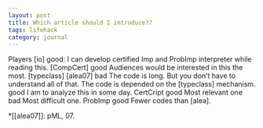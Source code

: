 ```yaml
---
layout: post
title: Which article should I introduce??
tags: lifehack
category: journal
---
```


Players
[io]
good:
I can develop certified Imp and ProbImp interpreter while reading this.
[CompCert]
good
Audiences would be interested in this the most.
[typeclass]
[alea07]
bad
The code is long.
But you don’t have to understand all of that.
The code is depended on the [typeclass] mechanism.
good
I am to analyze this in some day.
CertCript
good
Most relevant one
bad
Most difficult one.
ProbImp
good
Fewer codes than [alea].

*[[alea07]]: pML, 07.

